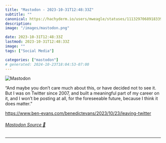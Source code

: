 ```yaml
---
title: "Mastodon - 2023-10-31T12:48:33Z"
subtitle: ""
canonical: https://hachyderm.io/users/mweagle/statuses/111329706891833930
description:
image: "/images/mastodon.png"

date: 2023-10-31T12:48:33Z
lastmod: 2023-10-31T12:48:33Z
image: ""
tags: ["Social Media"]

categories: ["mastodon"]
# generated: 2024-10-23T18:04:53-07:00
---
```

![Mastodon](/images/mastodon.png)

<p>“And maybe you don’t care much about this, or have decided not to see it. But I was on Twitter since 2007, and built a meaningful part of my career on it, and I won’t be posting at all, for the foreseeable future, because I think it does matter.”</p><p><a href="https://www.ben-evans.com/benedictevans/2023/10/23/leaving-twitter" target="_blank" rel="nofollow noopener noreferrer" translate="no"><span class="invisible">https://www.</span><span class="ellipsis">ben-evans.com/benedictevans/20</span><span class="invisible">23/10/23/leaving-twitter</span></a></p>


###### [Mastodon Source 🐘](https://hachyderm.io/@mweagle/111329706891833930)

___
